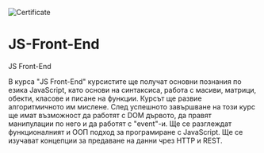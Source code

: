 ![Certificate](https://softuni.bg/certificates/certificates/converttoimage/199081?code=6756b6e7)
# JS-Front-End
JS Front-End

В курса "JS Front-End" курсистите ще получат основни познания по езика JavaScript, като основи на синтаксиса, работа с масиви, матрици, обекти, класове и писане на функции. Курсът ще развие алгоритмичното им мислене. След успешното завършване на този курс ще имат възможност да работят с DOM дървото, да правят манипулации по него и да работят с "event"-и. Ще се разглеждат функционалният и ООП подход за програмиране с JavaScript. Ще се изучават концепции за предаване на данни чрез HTTP и REST.
